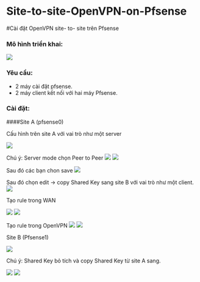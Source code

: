 # Site-to-site-OpenVPN-on-Pfsense

#Cài đặt OpenVPN site- to- site trên Pfsense

### Mô hình triển khai:

<img src ="http://i.imgur.com/0rQ5vzB.png">

### Yêu cầu:
-	2 máy cài đặt pfsense.
-	2 máy client kết nối với hai máy Pfsense.

### Cài đặt:

####Site A (pfsense0)

Cấu hình trên site A với vai trò như một server

<img src="http://i.imgur.com/JsSPA0z.png">

Chú ý: Server mode chọn  Peer to Peer 
<img src="http://i.imgur.com/EcZSdG8.png">
<img src="http://i.imgur.com/Nsw4561.png">

Sau đó các bạn chon save 
<img src="http://i.imgur.com/MMzkjZq.png ">

Sau đó chọn edit -> copy Shared Key sang site B với vai trò như một client.
<img src ="http://i.imgur.com/SZwEeNg.png ">

Tạo rule trong WAN

<img src ="http://i.imgur.com/G0gDUuE.png ">
<img src ="http://i.imgur.com/mt7KmE7.png">

Tạo rule trong OpenVPN
<img src ="http://i.imgur.com/7raFwJf.png ">
<img src ="http://i.imgur.com/EcK4Wu8.png ">

Site B (Pfsense1)

<img src ="http://i.imgur.com/ZiZxFrm.png">

Chú ý: Shared Key bỏ tích và copy Shared Key từ site A sang.

<img src ="http://i.imgur.com/fTGCwuq.png">
<img src ="http://i.imgur.com/qujiDea.png ">
















 
